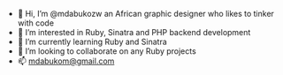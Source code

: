- 👋 Hi, I’m @mdabukozw an African graphic designer who likes to tinker with code
- 👀 I’m interested in Ruby, Sinatra and PHP backend development
- 🌱 I’m currently learning Ruby and Sinatra
- 💞️ I’m looking to collaborate on any Ruby projects
- 📫 mdabukom@gmail.com

<!---
mdabukozw/mdabukozw is a ✨ special ✨ repository because its `README.md` (this file) appears on your GitHub profile.
You can click the Preview link to take a look at your changes.
--->
